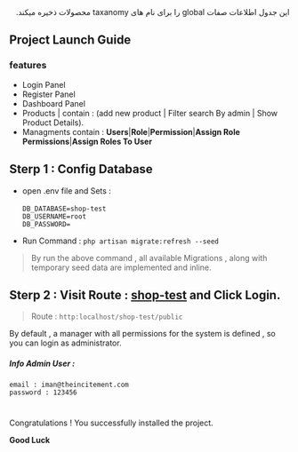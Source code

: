 <div dir="rtl">این جدول اطلاعات صفات global را برای نام های 
taxanomy محصولات ذخیره میکند. 
</div>

## Project Launch Guide

### features

- Login Panel
- Register Panel
- Dashboard Panel
- Products | contain : (add new product | Filter search By admin | Show Product Details).
- Managments contain : **Users**|**Role**|**Permission**|**Assign Role Permissions**|**Assign Roles To User**


## Sterp 1 : Config Database

+ open .env file and  Sets : <br><br>
 `DB_DATABASE=shop-test`<br>
 `DB_USERNAME=root`<br>
 `DB_PASSWORD=`
 
 + Run Command : `php artisan migrate:refresh --seed` 
 >By run the above command , all available Migrations , along with temporary seed data are implemented and inline.
 

## Sterp 2 : Visit Route : [shop-test](http:localhost/shop-test/public) and Click Login.
>Route : `http:localhost/shop-test/public`

By default , a manager with all permissions for the system is defined , so you can login as administrator.

##### Info Admin User : 
`email : iman@theincitement.com`<br>
`password : 123456` 
#
Congratulations ! You successfully installed the project.

**Good Luck**

